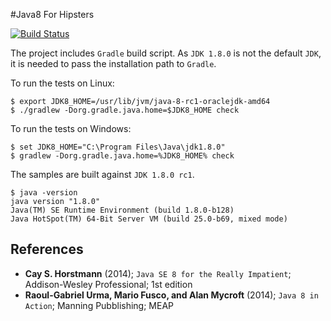 #Java8 For Hipsters

[![Build Status](https://travis-ci.org/CarloMicieli/java8-for-hipsters.png?branch=master)](https://travis-ci.org/CarloMicieli/java8-for-hipsters)

The project includes `Gradle` build script. As `JDK 1.8.0` is not the default `JDK`, it is needed to pass the installation path to `Gradle`.

To run the tests on Linux:

    $ export JDK8_HOME=/usr/lib/jvm/java-8-rc1-oraclejdk-amd64
    $ ./gradlew -Dorg.gradle.java.home=$JDK8_HOME check

To run the tests on Windows:

    $ set JDK8_HOME="C:\Program Files\Java\jdk1.8.0"
    $ gradlew -Dorg.gradle.java.home=%JDK8_HOME% check

The samples are built against `JDK 1.8.0 rc1`.

    $ java -version
    java version "1.8.0"
    Java(TM) SE Runtime Environment (build 1.8.0-b128)
    Java HotSpot(TM) 64-Bit Server VM (build 25.0-b69, mixed mode)

## References
* __Cay S. Horstmann__ (2014); `Java SE 8 for the Really Impatient`; Addison-Wesley Professional; 1st edition
* __Raoul-Gabriel Urma, Mario Fusco, and Alan Mycroft__ (2014); `Java 8 in Action`; Manning Pubblishing; MEAP